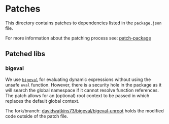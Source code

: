 # Patches

This directory contains patches to dependencies listed in the `package.json` file.

For more information about the patching process see: [patch-package](https://github.com/ds300/patch-package)

## Patched libs

### bigeval

We use [`bigeval`](https://github.com/aviaryan/BigEval.js) for evaluating dynamic expressions without 
using the unsafe `eval` function.  However, there is a security hole in the package as it will search 
the global namespace if it cannot resolve function references.  The patch allows for an (optional)
root context to be passed in which replaces the default global context.  

The fork/branch: [davidwatkins73/bigeval/bigeval-unroot](https://github.com/davidwatkins73/BigEval.js/tree/bigeval-unroot)
holds the modified code outside of the patch file.